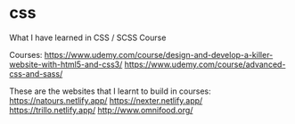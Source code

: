 # css
What I have learned in CSS / SCSS Course

Courses: 
https://www.udemy.com/course/design-and-develop-a-killer-website-with-html5-and-css3/
https://www.udemy.com/course/advanced-css-and-sass/

These are the websites that I learnt to build in courses:
https://natours.netlify.app/
https://nexter.netlify.app/
https://trillo.netlify.app/
http://www.omnifood.org/
